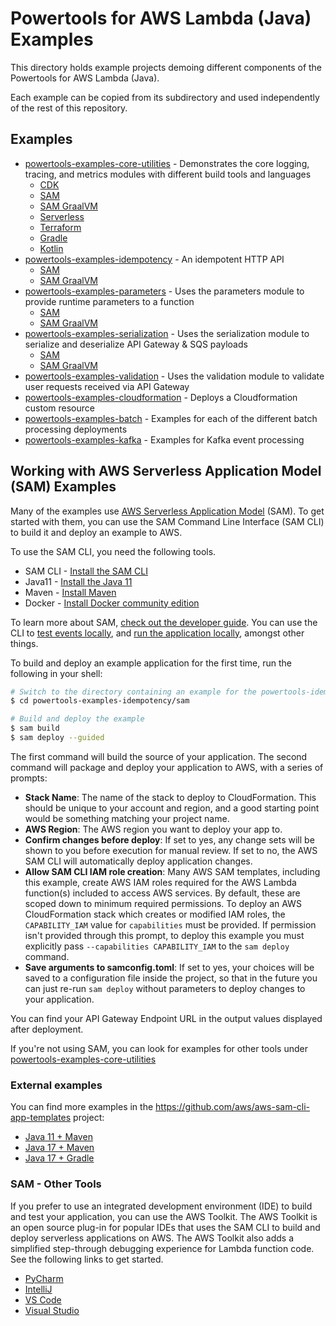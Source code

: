 #  Powertools for AWS Lambda (Java) Examples 

This directory holds example projects demoing different components of the Powertools for AWS Lambda (Java).

Each example can be copied from its subdirectory and used independently of the rest of this repository.

## Examples

* [powertools-examples-core-utilities](powertools-examples-core-utilities) - Demonstrates the core logging, tracing, and metrics modules with different build tools and languages 
  * [CDK](./powertools-examples-core-utilities/cdk)
  * [SAM](./powertools-examples-core-utilities/sam) 
  * [SAM GraalVM](./powertools-examples-core-utilities/sam-graalvm)
  * [Serverless](./powertools-examples-core-utilities/serverless)
  * [Terraform](./powertools-examples-core-utilities/terraform)
  * [Gradle](./powertools-examples-core-utilities/gradle)
  * [Kotlin](./powertools-examples-core-utilities/kotlin)
* [powertools-examples-idempotency](powertools-examples-idempotency) - An idempotent HTTP API
  * [SAM](./powertools-examples-idempotency/sam)
  * [SAM GraalVM](./powertools-examples-idempotency/sam-graalvm)
* [powertools-examples-parameters](powertools-examples-parameters) - Uses the parameters module to provide runtime parameters to a function
  * [SAM](./powertools-examples-parameters/sam)
  * [SAM GraalVM](./powertools-examples-parameters/sam-graalvm)
* [powertools-examples-serialization](powertools-examples-serialization) - Uses the serialization module to serialize and deserialize API Gateway & SQS payloads
  * [SAM](./powertools-examples-serialization/sam)
  * [SAM GraalVM](./powertools-examples-serialization/sam-graalvm)
* [powertools-examples-validation](powertools-examples-validation) - Uses the validation module to validate user requests received via API Gateway
* [powertools-examples-cloudformation](powertools-examples-cloudformation) - Deploys a Cloudformation custom resource
* [powertools-examples-batch](powertools-examples-batch) - Examples for each of the different batch processing deployments
* [powertools-examples-kafka](powertools-examples-kafka) - Examples for Kafka event processing

## Working with AWS Serverless Application Model (SAM) Examples
Many of the examples use [AWS Serverless Application Model](https://aws.amazon.com/serverless/sam/) (SAM). To get started with them, you can use the SAM Command Line Interface (SAM CLI) to build it and deploy an example to AWS. 

To use the SAM CLI, you need the following tools.

* SAM CLI - [Install the SAM CLI](https://docs.aws.amazon.com/serverless-application-model/latest/developerguide/serverless-sam-cli-install.html)
* Java11 - [Install the Java 11](https://docs.aws.amazon.com/corretto/latest/corretto-11-ug/downloads-list.html)
* Maven - [Install Maven](https://maven.apache.org/install.html)
* Docker - [Install Docker community edition](https://hub.docker.com/search/?type=edition&offering=community)

To learn more about SAM, [check out the developer guide](https://docs.aws.amazon.com/serverless-application-model/latest/developerguide/using-sam-cli.html). You can use the CLI to [test events locally](https://docs.aws.amazon.com/serverless-application-model/latest/developerguide/using-sam-cli-local-invoke.html), and [run the application locally](https://docs.aws.amazon.com/serverless-application-model/latest/developerguide/using-sam-cli-local-start-api.html), amongst other things.

To build and deploy an example application for the first time, run the following in your shell:

```bash
# Switch to the directory containing an example for the powertools-idempotency module
$ cd powertools-examples-idempotency/sam

# Build and deploy the example
$ sam build
$ sam deploy --guided
```

The first command will build the source of your application. The second command will package and deploy your application to AWS, with a series of prompts:

* **Stack Name**: The name of the stack to deploy to CloudFormation. This should be unique to your account and region, and a good starting point would be something matching your project name.
* **AWS Region**: The AWS region you want to deploy your app to.
* **Confirm changes before deploy**: If set to yes, any change sets will be shown to you before execution for manual review. If set to no, the AWS SAM CLI will automatically deploy application changes.
* **Allow SAM CLI IAM role creation**: Many AWS SAM templates, including this example, create AWS IAM roles required for the AWS Lambda function(s) included to access AWS services. By default, these are scoped down to minimum required permissions. To deploy an AWS CloudFormation stack which creates or modified IAM roles, the `CAPABILITY_IAM` value for `capabilities` must be provided. If permission isn't provided through this prompt, to deploy this example you must explicitly pass `--capabilities CAPABILITY_IAM` to the `sam deploy` command.
* **Save arguments to samconfig.toml**: If set to yes, your choices will be saved to a configuration file inside the project, so that in the future you can just re-run `sam deploy` without parameters to deploy changes to your application.

You can find your API Gateway Endpoint URL in the output values displayed after deployment.

If you're not using SAM, you can look for examples for other tools under [powertools-examples-core-utilities](./powertools-examples-core-utilities)

### External examples

You can find more examples in the https://github.com/aws/aws-sam-cli-app-templates project:

* [Java 11 + Maven](https://github.com/aws/aws-sam-cli-app-templates/tree/master/java11/hello-pt-maven)
* [Java 17 + Maven](https://github.com/aws/aws-sam-cli-app-templates/tree/master/java17/hello-pt-maven)
* [Java 17 + Gradle](https://github.com/aws/aws-sam-cli-app-templates/tree/master/java17/hello-pt-gradle)


### SAM - Other Tools 

If you prefer to use an integrated development environment (IDE) to build and test your application, you can use the AWS Toolkit. The AWS Toolkit is an open source plug-in for popular IDEs that uses the SAM CLI to build and deploy serverless applications on AWS. The AWS Toolkit also adds a simplified step-through debugging experience for Lambda function code. See the following links to get started.

* [PyCharm](https://docs.aws.amazon.com/toolkit-for-jetbrains/latest/userguide/welcome.html)
* [IntelliJ](https://docs.aws.amazon.com/toolkit-for-jetbrains/latest/userguide/welcome.html)
* [VS Code](https://docs.aws.amazon.com/toolkit-for-vscode/latest/userguide/welcome.html)
* [Visual Studio](https://docs.aws.amazon.com/toolkit-for-visual-studio/latest/user-guide/welcome.html)
